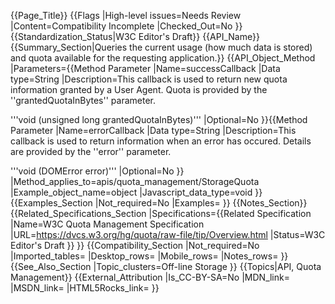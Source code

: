 {{Page_Title}}
{{Flags
|High-level issues=Needs Review
|Content=Compatibility Incomplete
|Checked_Out=No
}}
{{Standardization_Status|W3C Editor's Draft}}
{{API_Name}}
{{Summary_Section|Queries the current usage (how much data is stored) and quota available for the requesting application.}}
{{API_Object_Method
|Parameters={{Method Parameter
|Name=successCallback
|Data type=String
|Description=This callback is used to return new quota information granted by a User Agent. Quota is provided by the ''grantedQuotaInBytes'' parameter.

'''void (unsigned long grantedQuotaInBytes)'''
|Optional=No
}}{{Method Parameter
|Name=errorCallback
|Data type=String
|Description=This callback is used to return information when an error has occured. Details are provided by the ''error'' parameter.

'''void (DOMError error)'''
|Optional=No
}}
|Method_applies_to=apis/quota_management/StorageQuota
|Example_object_name=object
|Javascript_data_type=void
}}
{{Examples_Section
|Not_required=No
|Examples=
}}
{{Notes_Section}}
{{Related_Specifications_Section
|Specifications={{Related Specification
|Name=W3C Quota Management Specification
|URL=https://dvcs.w3.org/hg/quota/raw-file/tip/Overview.html
|Status=W3C Editor's Draft
}}
}}
{{Compatibility_Section
|Not_required=No
|Imported_tables=
|Desktop_rows=
|Mobile_rows=
|Notes_rows=
}}
{{See_Also_Section
|Topic_clusters=Off-line Storage
}}
{{Topics|API, Quota Management}}
{{External_Attribution
|Is_CC-BY-SA=No
|MDN_link=
|MSDN_link=
|HTML5Rocks_link=
}}